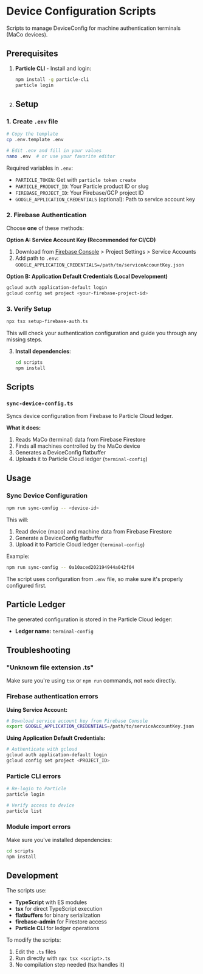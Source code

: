 # Device Configuration Scripts

Scripts to manage DeviceConfig for machine authentication terminals (MaCo devices).

## Prerequisites

1. **Particle CLI** - Install and login:

   ```bash
   npm install -g particle-cli
   particle login
   ```

2. ## Setup

### 1. Create `.env` file

```bash
# Copy the template
cp .env.template .env

# Edit .env and fill in your values
nano .env  # or use your favorite editor
```

Required variables in `.env`:

- `PARTICLE_TOKEN`: Get with `particle token create`
- `PARTICLE_PRODUCT_ID`: Your Particle product ID or slug
- `FIREBASE_PROJECT_ID`: Your Firebase/GCP project ID
- `GOOGLE_APPLICATION_CREDENTIALS` (optional): Path to service account key

### 2. Firebase Authentication

Choose **one** of these methods:

**Option A: Service Account Key (Recommended for CI/CD)**

1. Download from [Firebase Console](https://console.firebase.google.com/) > Project Settings > Service Accounts
2. Add path to `.env`: `GOOGLE_APPLICATION_CREDENTIALS=/path/to/serviceAccountKey.json`

**Option B: Application Default Credentials (Local Development)**

```bash
gcloud auth application-default login
gcloud config set project <your-firebase-project-id>
```

### 3. Verify Setup

```bash
npx tsx setup-firebase-auth.ts
```

This will check your authentication configuration and guide you through any missing steps.

3. **Install dependencies**:
   ```bash
   cd scripts
   npm install
   ```

## Scripts

### `sync-device-config.ts`

Syncs device configuration from Firebase to Particle Cloud ledger.

**What it does:**

1. Reads MaCo (terminal) data from Firebase Firestore
2. Finds all machines controlled by the MaCo device
3. Generates a DeviceConfig flatbuffer
4. Uploads it to Particle Cloud ledger (`terminal-config`)

## Usage

### Sync Device Configuration

```bash
npm run sync-config -- <device-id>
```

This will:

1. Read device (maco) and machine data from Firebase Firestore
2. Generate a DeviceConfig flatbuffer
3. Upload it to Particle Cloud ledger (`terminal-config`)

Example:

```bash
npm run sync-config -- 0a10aced202194944a042f04
```

The script uses configuration from `.env` file, so make sure it's properly configured first.

## Particle Ledger

The generated configuration is stored in the Particle Cloud ledger:

- **Ledger name:** `terminal-config`

## Troubleshooting

### "Unknown file extension .ts"

Make sure you're using `tsx` or `npm run` commands, not `node` directly.

### Firebase authentication errors

**Using Service Account:**

```bash
# Download service account key from Firebase Console
export GOOGLE_APPLICATION_CREDENTIALS=/path/to/serviceAccountKey.json
```

**Using Application Default Credentials:**

```bash
# Authenticate with gcloud
gcloud auth application-default login
gcloud config set project <PROJECT_ID>
```

### Particle CLI errors

```bash
# Re-login to Particle
particle login

# Verify access to device
particle list
```

### Module import errors

Make sure you've installed dependencies:

```bash
cd scripts
npm install
```

## Development

The scripts use:

- **TypeScript** with ES modules
- **tsx** for direct TypeScript execution
- **flatbuffers** for binary serialization
- **firebase-admin** for Firestore access
- **Particle CLI** for ledger operations

To modify the scripts:

1. Edit the `.ts` files
2. Run directly with `npx tsx <script>.ts`
3. No compilation step needed (tsx handles it)
